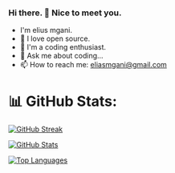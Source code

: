### Hi there. 👋 Nice to meet you.
- I'm elius mgani.
- 💞 I love open source.
- 🫡 I'm a coding enthusiast.
- 💬 Ask me about coding...
- 📫 How to reach me: eliasmgani@gmail.com

# 📊 GitHub Stats:
[![GitHub Streak](https://github-readme-streak-stats.herokuapp.com/?user=av-dev2&theme=default&background=FFFFFF&stroke=000000&hide_border=true&card_width=450)](https://git.io/streak-stats)

[![GitHub Stats](https://github-readme-stats.vercel.app/api?username=av-dev2&show_icons=true&bg_color=FFFFFF&title_color=f77f00&icon_color=f77f00&text_color=000000&border_color=f77f00&include_all_commits=true&count_private=true&card_width=450)](https://git.io/streak-stats)

[![Top Languages](https://github-readme-stats.vercel.app/api/top-langs/?username=eliusmgani&layout=compact&bg_color=FFFFFF&title_color=f77f00&text_color=000000&border_color=f77f00&card_width=450&langs_count=6)](https://git.io/streak-stats)

